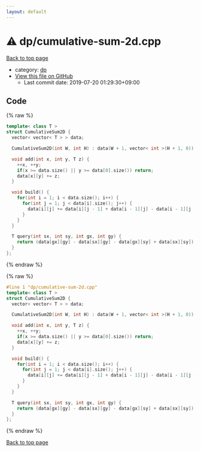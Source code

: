 ```yaml
---
layout: default
---
```


<!-- mathjax config similar to math.stackexchange -->
<script type="text/javascript" async
  src="https://cdnjs.cloudflare.com/ajax/libs/mathjax/2.7.5/MathJax.js?config=TeX-MML-AM_CHTML">
</script>
<script type="text/x-mathjax-config">
  MathJax.Hub.Config({
    TeX: { equationNumbers: { autoNumber: "AMS" }},
    tex2jax: {
      inlineMath: [ ['$','$'] ],
      processEscapes: true
    },
    "HTML-CSS": { matchFontHeight: false },
    displayAlign: "left",
    displayIndent: "2em"
  });
</script>

<script type="text/javascript" src="https://cdnjs.cloudflare.com/ajax/libs/jquery/3.4.1/jquery.min.js"></script>
<script src="https://cdn.jsdelivr.net/npm/jquery-balloon-js@1.1.2/jquery.balloon.min.js" integrity="sha256-ZEYs9VrgAeNuPvs15E39OsyOJaIkXEEt10fzxJ20+2I=" crossorigin="anonymous"></script>
<script type="text/javascript" src="../../assets/js/copy-button.js"></script>
<link rel="stylesheet" href="../../assets/css/copy-button.css" />


# :warning: dp/cumulative-sum-2d.cpp

<a href="../../index.html">Back to top page</a>

* category: <a href="../../index.html#95687afb5d9a2a9fa39038f991640b0c">dp</a>
* <a href="{{ site.github.repository_url }}/blob/master/dp/cumulative-sum-2d.cpp">View this file on GitHub</a>
    - Last commit date: 2019-07-20 01:29:30+09:00




## Code

<a id="unbundled"></a>
{% raw %}
```cpp
template< class T >
struct CumulativeSum2D {
  vector< vector< T > > data;

  CumulativeSum2D(int W, int H) : data(W + 1, vector< int >(H + 1, 0)) {}

  void add(int x, int y, T z) {
    ++x, ++y;
    if(x >= data.size() || y >= data[0].size()) return;
    data[x][y] += z;
  }

  void build() {
    for(int i = 1; i < data.size(); i++) {
      for(int j = 1; j < data[i].size(); j++) {
        data[i][j] += data[i][j - 1] + data[i - 1][j] - data[i - 1][j - 1];
      }
    }
  }

  T query(int sx, int sy, int gx, int gy) {
    return (data[gx][gy] - data[sx][gy] - data[gx][sy] + data[sx][sy]);
  }
};

```
{% endraw %}

<a id="bundled"></a>
{% raw %}
```cpp
#line 1 "dp/cumulative-sum-2d.cpp"
template< class T >
struct CumulativeSum2D {
  vector< vector< T > > data;

  CumulativeSum2D(int W, int H) : data(W + 1, vector< int >(H + 1, 0)) {}

  void add(int x, int y, T z) {
    ++x, ++y;
    if(x >= data.size() || y >= data[0].size()) return;
    data[x][y] += z;
  }

  void build() {
    for(int i = 1; i < data.size(); i++) {
      for(int j = 1; j < data[i].size(); j++) {
        data[i][j] += data[i][j - 1] + data[i - 1][j] - data[i - 1][j - 1];
      }
    }
  }

  T query(int sx, int sy, int gx, int gy) {
    return (data[gx][gy] - data[sx][gy] - data[gx][sy] + data[sx][sy]);
  }
};

```
{% endraw %}

<a href="../../index.html">Back to top page</a>

